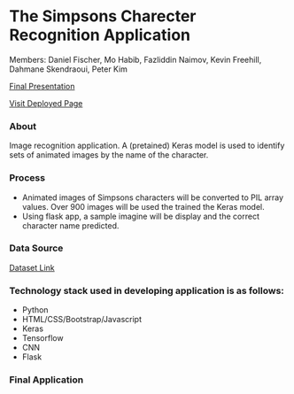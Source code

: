 # The Simpsons Charecter Recognition Application

Members: Daniel Fischer, Mo Habib, Fazliddin Naimov, Kevin Freehill, Dahmane Skendraoui, Peter Kim

[Final Presentation](#)

[Visit Deployed Page](#)

### About

Image recognition application.
A (pretained) Keras model is used to identify sets of animated images by the name of the character.

### Process

- Animated images of Simpsons characters will be converted to PIL array values. Over 900 images will be used the trained the Keras model.
- Using flask app, a sample imagine will be display and the correct character name predicted.

### Data Source

[Dataset Link](https://www.kaggle.com/alexattia/the-simpsons-characters-dataset)

### Technology stack used in developing application is as follows:
- Python
- HTML/CSS/Bootstrap/Javascript
- Keras
- Tensorflow
- CNN
- Flask

### Final Application
